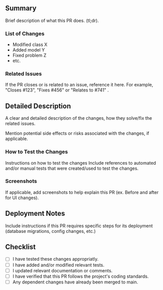 ## Summary
Brief description of what this PR does. (tl;dr).

### List of Changes
* Modified class X
* Added model Y
* Fixed problem Z
* etc.

### Related Issues
If the PR closes or is related to an issue, reference it here. 
For example, "Closes #123", "Fixes #456" or "Relates to #741" .

## Detailed Description
A clear and detailed description of the changes, how they solve/fix the related issues. 

Mention potential side effects or risks associated with the changes, if applicable.

### How to Test the Changes
Instructions on how to test the changes Include references to automated and/or manual tests that were created/used to test the changes.

### Screenshots
If applicable, add screenshots to help explain this PR (ex. Before and after for UI changes).

## Deployment Notes
Include instructions if this PR requires specific steps for its deployment (database migrations, config changes, etc.)

## Checklist

- [ ] I have tested these changes appropriatly.
- [ ] I have added and/or modified relevant tests.
- [ ] I updated relevant documentation or comments.
- [ ] I have verified that this PR follows the project's coding standards.
- [ ] Any dependent changes have already been merged to main.
